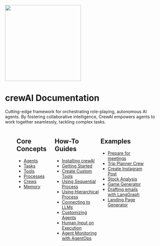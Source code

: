 <img src='./crew_only_logo.png' width='250' class='mb-10'/>

# crewAI Documentation

Cutting-edge framework for orchestrating role-playing, autonomous AI agents. By fostering collaborative intelligence, CrewAI empowers agents to work together seamlessly, tackling complex tasks.

<div style="display:flex; margin:0 auto; justify-content: center;">
    <div style="width:25%">
        <h2>Core Concepts</h2>
        <ul>
            <li>
                <a href="./core-concepts/Agents.md">
                    Agents
                </a>
            </li>
            <li>
                <a href="./core-concepts/Tasks.md">
                    Tasks
                </a>
            </li>
            <li>
                <a href="./core-concepts/Tools.md">
                    Tools
                </a>
            </li>
            <li>
                <a href="./core-concepts/Processes.md">
                    Processes
                </a>
            </li>
            <li>
                <a href="./core-concepts/Crews.md">
                    Crews
                </a>
            </li>
            <li>
                <a href="./core-concepts/Memory.md">
                    Memory
                </a>
            </li>
        </ul>
    </div>
    <div style="width:30%">
        <h2>How-To Guides</h2>
        <ul>
            <li>
                <a href="./how-to/Installing-CrewAI">
                    Installing crewAI
                </a>
            </li>
            <li>
                <a href="./how-to/Creating-a-Crew-and-kick-it-off.md">
                    Getting Started
                </a>
            </li>
            <li>
                <a href="./how-to/Create-Custom-Tools.md">
                    Create Custom Tools
                </a>
            </li>
            <li>
                <a href="./how-to/Sequential.md">
                    Using Sequential Process
                </a>
            </li>
            <li>
                <a href="./how-to/Hierarchical.md">
                    Using Hierarchical Process
                </a>
            </li>
            <li>
                <a href="./how-to/LLM-Connections.md">
                    Connecting to LLMs
                </a>
            </li>
            <li>
                <a href="./how-to/Customizing-Agents.md">
                    Customizing Agents
                </a>
            </li>
            <li>
                <a href="./how-to/Human-Input-on-Execution.md">
                    Human Input on Execution
                </a>
            </li>
            <li>
                <a href="./how-to/AgentOps-Observability.md">
                    Agent Monitoring with AgentOps
                </a>
            </li>
        </ul>
    </div>
    <div style="width:30%">
        <h2>Examples</h2>
        <ul>
            <li>
                <a target='_blank' href="https://github.com/joaomdmoura/crewAI-examples/tree/main/prep-for-a-meeting">
                    Prepare for meetings
                </a>
            </li>
            <li>
                <a target='_blank' href="https://github.com/joaomdmoura/crewAI-examples/tree/main/trip_planner">
                    Trip Planner Crew
                </a>
            </li>
            <li>
                <a target='_blank' href="https://github.com/joaomdmoura/crewAI-examples/tree/main/instagram_post">
                    Create Instagram Post
                </a>
            </li>
            <li>
                <a target='_blank' href="https://github.com/joaomdmoura/crewAI-examples/tree/main/stock_analysis">
                    Stock Analysis
                </a>
            </li>
            <li>
                <a target='_blank' href="https://github.com/joaomdmoura/crewAI-examples/tree/main/game-builder-crew">
                    Game Generator
                </a>
            </li>
            <li>
                <a target='_blank' href="https://github.com/joaomdmoura/crewAI-examples/tree/main/CrewAI-LangGraph">
                    Drafting emails with LangGraph
                </a>
            </li>
            <li>
                <a target='_blank' href="https://github.com/joaomdmoura/crewAI-examples/tree/main/landing_page_generator">
                    Landing Page Generator
                </a>
            </li>
        </ul>
    </div>
</div>
